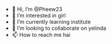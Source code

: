 - 👋 Hi, I’m @Pheew23
- 👀 I’m interested in girl
- 🌱 I’m currently learning institute
- 💞️ I’m looking to collaborate on yelinda
- 📫 How to reach me hai

<!---
Pheew23/Pheew23 is a ✨ special ✨ repository because its `README.md` (this file) appears on your GitHub profile.
You can click the Preview link to take a look at your changes.
--->
